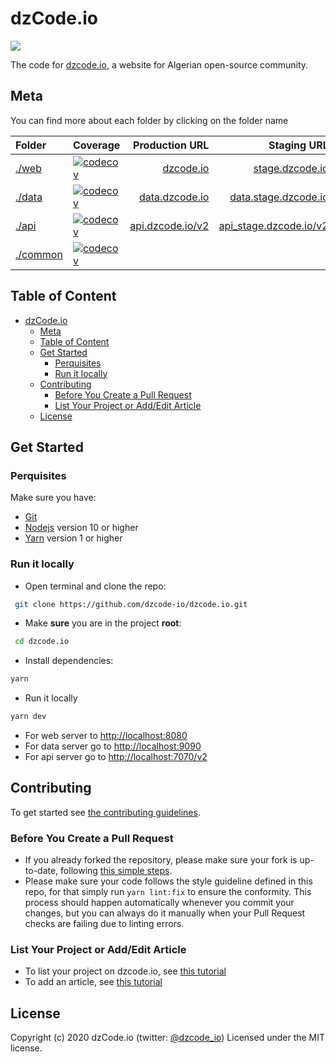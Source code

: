 # dzCode.io

[<img src="http://img.shields.io/badge/Join%20us%20on%20Slack-@dzCode.io-yellow.svg?logo=slack">](https://join.slack.com/t/dzcode/shared_invite/zt-ek9kscb7-m8z_~cBjX79l~uchuABPFQ)

The code for [dzcode.io](https://dzcode.io), a website for Algerian open-source community.

## Meta

You can find more about each folder by clicking on the folder name

| Folder               | Coverage                                                                                                                       |                               Production URL |                                              Staging URL |                                     Local URL |
| :------------------- | :----------------------------------------------------------------------------------------------------------------------------- | -------------------------------------------: | -------------------------------------------------------: | --------------------------------------------: |
| [./web](./web)       | [![codecov](https://codecov.io/gh/dzcode-io/dzcode.io/graph/badge.svg?flag=web)](https://codecov.io/gh/dzcode-io/dzcode.io)    |               [dzcode.io](https://dzcode.io) |               [stage.dzcode.io](https://stage.dzcode.io) |       [localhost:8080](http://localhost:8080) |
| [./data](./data)     | [![codecov](https://codecov.io/gh/dzcode-io/dzcode.io/graph/badge.svg?flag=data)](https://codecov.io/gh/dzcode-io/dzcode.io)   |     [data.dzcode.io](https://data.dzcode.io) |     [data.stage.dzcode.io](https://data.stage.dzcode.io) |       [localhost:9090](http://localhost:9090) |
| [./api](./api)       | [![codecov](https://codecov.io/gh/dzcode-io/dzcode.io/graph/badge.svg?flag=api)](https://codecov.io/gh/dzcode-io/dzcode.io)    | [api.dzcode.io/v2](https://api.dzcode.io/v2) | [api_stage.dzcode.io/v2](https://api_stage.dzcode.io/v2) | [localhost:7070/v2](http://localhost:7070/v2) |
| [./common](./common) | [![codecov](https://codecov.io/gh/dzcode-io/dzcode.io/graph/badge.svg?flag=common)](https://codecov.io/gh/dzcode-io/dzcode.io) |                                              |                                                          |                                               |

## Table of Content

- [dzCode.io](#dzcodeio)
  - [Meta](#meta)
  - [Table of Content](#table-of-content)
  - [Get Started](#get-started)
    - [Perquisites](#perquisites)
    - [Run it locally](#run-it-locally)
  - [Contributing](#contributing)
    - [Before You Create a Pull Request](#before-you-create-a-pull-request)
    - [List Your Project or Add/Edit Article](#list-your-project-or-addedit-article)
  - [License](#license)

## Get Started

### Perquisites

Make sure you have:

- [Git](https://git-scm.com/)
- [Nodejs](https://nodejs.org/) version 10 or higher
- [Yarn](https://yarnpkg.com/) version 1 or higher

### Run it locally

- Open terminal and clone the repo:

```sh
 git clone https://github.com/dzcode-io/dzcode.io.git
```

- Make **sure** you are in the project **root**:

```sh
 cd dzcode.io
```

- Install dependencies:

```sh
yarn
```

- Run it locally

```sh
yarn dev
```

- For web server to <http://localhost:8080>
- For data server go to <http://localhost:9090>
- For api server go to <http://localhost:7070/v2>

## Contributing

To get started see [the contributing guidelines](https://github.com/dzcode-io/dzcode.io/blob/master/.github/CONTRIBUTING.md).

### Before You Create a Pull Request

- If you already forked the repository, please make sure your fork is up-to-date, following [this simple steps](https://www.dzcode.io/Learn/Git_Basics/Syncing_An_Old_Forked_Repository_With_Upstream).
- Please make sure your code follows the style guideline defined in this repo, for that simply run `yarn lint:fix` to ensure the conformity. This process should happen automatically whenever you commit your changes, but you can always do it manually when your Pull Request checks are failing due to linting errors.

### List Your Project or Add/Edit Article

- To list your project on dzcode.io, see [this tutorial](https://dzcode.io/Learn/About_dzcode_io/Add_Your_Project_To_dzcode_io)
- To add an article, see [this tutorial](https://dzcode.io/Learn/About_dzcode_io/Add_Your_Article_To_dzcode_io)

## License

Copyright (c) 2020 dzCode.io (twitter: [@dzcode_io](https://twitter.com/dzcode_io)) Licensed under the MIT license.
